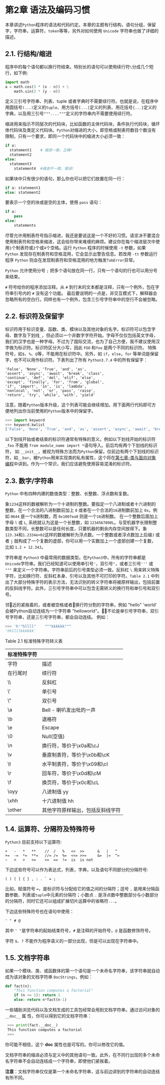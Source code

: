 # 第2章 语法及编码习惯

本章讲述`Python`程序的语法和代码约定。本章的主题有行结构，语句分组，保留字，字符串，运算符，`token`等等，另外对如何使用 `Unicode` 字符串也做了详细的描述。

## 2.1. 行结构/缩进

程序中的每个语句都以换行符结束。特别长的语句可以使用续行符`\`分成几个短行，如下例:

```python
import math  
a = math.cos(3 * (x - n)) + \
    math.sin(3 * (y - n))
```

定义三引号字符串、列表、tuple 或者字典时不需要续行符。也就是说，在程序中用圆括号`(...)`定义的`tuple`、用方括号`[...]`定义的列表、用花括号`{...}`定义的字典，以及用三引号`"""...."""`定义的字符串内不需要使用续行符。

缩进用来指示不同层次的代码块，比如函数的主体代码块，条件执行代码块，循环体代码块及类定义代码块。`Python`对缩进的大小，即空格或制表符数目个数没有限制，只有一个要求，即同一个代码块中的缩进大小必须一致：

```python
if a:  
  statement1    # 缩进一致，正确!
  statement2  
else:  
  statement3  
    statement4  #缩进不一致，错误!
```

如果块中只有很少的语句，那么你也可以把它们放置在同一行：

```python
if a: statement1
else: statement2
```

要表示一个空的块或是空的主体，使用 `pass` 语句：

```python
if a:
    pass 
else:
    statements
```

尽管允许用制表符号指示缩进，我还是要说这是一个不好的习惯。请坚决不要混合使用制表符和空格来缩进，这会给你带来难缠的麻烦。建议你在每个缩进层次中使用`1`个制表符或`2`个或`4`个空格。运行 `Python` 程序的时候使用 `-t` 参数，如果 `Python` 发现存在制表符和空格混用，它会显示出警告信息。若改用 `-tt` 参数运行程序 `Python` 则会在发现制表符和空格混用的地方触发`TabError`异常。

`Python` 允许使用分号 `;` 把多个语句放在同一行，只有一个语句的行也可以用分号来结束。

`#` 符号给你的程序添加注释。从 `#` 到行末的文本都是注释，只有一个例外，包在字符串引号内的 `#` 没有这个功能。 最后要说明的一点是，非交互模式下，解释器会忽略所有的空白行。同样也有一个例外，包含三引号字符串中的空行不会被忽略。

## 2.2. 标识符及保留字

标识符用于标识变量、函数、类、模块以及其他对象的名字。标识符可以包含字母、数字及下划线`_`，但必须以一个非数字字符开始。字母不仅仅包括英文字母，我们的汉字也是一种字母。不过为了国际交流，也为了自己方便，我不建议使用汉字做为标识符。标识符区分大小写，因此 `FOO` 和`foo` 是两个不同的标识符。 特殊符号，如`$`、`%`、`@`等，不能用在标识符中。另外，如 `if`，`else`，`for` 等单词是保留字，也不可以用作标识符。下表列出了所有 `Python3.7.4` 中的所有保留字：

```
'False', 'None', 'True', 'and', 'as', 
'assert', 'async', 'await', 'break', 'class', 
'continue', 'def', 'del', 'elif', 'else', 
'except', 'finally', 'for', 'from', 'global', 
'if', 'import', 'in', 'is', 'lambda', 
'nonlocal', 'not', 'or', 'pass', 'raise',
'return', 'try', 'while', 'with', 'yield'
```

注意，随着`Python`版本升级，这个列表可能会继续增加。用下面两行代码即可方便地列出你当前使用的`Python`版本中的保留字。

```python
>>> import keyword
>>> keyword.kwlist
['False', 'None', 'True', 'and', 'as', 'assert', 'async', 'await', 'break', 'class', 'continue', 'def', 'del', 'elif', 'else', 'except', 'finally', 'for', 'from', 'global', 'if', 'import', 'in', 'is', 'lambda', 'nonlocal', 'not', 'or', 'pass', 'raise', 'return', 'try', 'while', 'with', 'yield']
```

以下划线开始或者结束的标识符通常有特殊的意义。例如以下划线开始的标识符 `_foo` 不能用 `from module_name import *`语句导入。前后均有两个下划线的标识符， 如 `__init__`，被视为特殊方法而为`Python`保留。仅前边有两个下划线的标识符，如`__bar`，被`Python`用来实现类的私有属性，这个将在[第七章-类与面向对象编程](di-2-zhang-yu-fa-ji-bian-ma-xi-guan.md)中讲到。作为一个常识，我们应该避免使用容易混淆的标识符。

## 2.3. 数字/字符串

`Python` 中有四种内建的数值类型：整数、长整数、浮点数和复数。

象`1234`这样的数被解析为一个十进制的整数。要指定一个八进制或者十六进制的整数，在一个合法的八进制数前加上 `0` 或者在一个合法的`16`进制数前加上 `0x`。例如 `0644` 是一个`8`进制数，而 `0x100fea8` 则是一个`16`进制数。 在一个整数后面加上字母 `l` 或 `L`, 系统就认为这是一个长整数，如 `1234567890L`。与受机器字长限制整数类型不同，长整数可以是任何长度，只要机器的剩余内存空间放得下。象`123.34`和`1.2334e+02`这样的数被解析为浮点数。一个整数或者浮点数加上后缀`J` 或者 `j` 就构成了一个复数的虚部，你可以用一个实数加上一个虚部创建一个复数，比如 `1.2 + 12.34J`。

字符串是 `Python3` 中最常用的数据类型。在`Python3`中，所有的字符串都是`Unicode`字符串。我们已经知道可以使用单引号`'`，双引号`"`，或者三引号`'''` 或 `"""` 来定义一个字符串。字符串前后的引号类型必须一致。反斜杠 `\` 用来转义特殊字符，比如换行符、反斜杠本身、引号以及其他不可打印的字符。`Table 2.1` 中列出了大部分特殊字符的表示方法，无法识别的转义字符串将被原样输出，包括前置的反斜线字符。此外，三引号字符串中可以包含无需转义的换行符和单引号和双引号。

邻􏱣近的紧挨着的，或者被空格或者􏰊换行符分割的字符串，例如 "hello" 'world' 会被Python自动连结为一个字符串 "helloworld"。􏰔􏰈不论是单引号字符串，双引号字符串，还是三引号字符串，都会自动连结。 例如：

```python
>>> 'h'"hllll"    """kkkkkk"""
'hhllllkkkkkk'
```

Table 2.1 标准特殊字符转义表

| 标准特殊字符 |                   |
| ------ | ----------------- |
| 字符     | 描述                |
|  在行尾时  | 续行符               |
| \\\\   | 反斜杠               |
| \\'    | 单引号               |
| \\"    | 双引号               |
| \a     | Bell - 喇叭发出吡的一声   |
| \b     | 退格符               |
| \e     | Escape            |
| \0     | Null(空值)          |
| \n     | 换行符，等价于\x0a和\cJ   |
| \v     | 垂直制表符，等价于\x0b和\cK |
| \t     | 水平制表符，等价于\x09和\cI |
| \r     | 回车符，等价于\x0d和\cM   |
| \f     | 换页符，等价于\x0c和\cL   |
| \oyy   | 八进制值 yy           |
| \xhh   | 十六进制值 hh          |
| \other | 其他字符原样输出，包括反斜线字符  |

## 1.4. 运算符、分隔符及特殊符号

`Python3` 目前支持以下运算符:

```
+   -   *   **    //  /   %   <<  >>      &   |   ^  
+=  -=  *=  **=   //= /=  %=  <<= >>=     &=  |=  ^=
~   <   >   <=    >=  ==  !=  is  is not
```

下边这些符号可以作为表达式，列表，字典，以及语句不同部分的分隔符号:

```
( ) [ ] { } , : . ` = ;
```

比如，赋值符号 `=`，是标识符与分配给它的值之间的分隔符；逗号 `,` 是用来分隔函数参数、列表或`tuple`中元素的分隔符；小数点 `.` 是浮点数中整数部分与小数部分的分隔符，同时它还可以组成扩展切片运算中的省略符`...`。

下边这些特殊符号也在语句中使用：

```
' " # @
```

其中 `' "`是字符串的起始结束符号，`#` 是注释的开始符号，`@` 是函数修饰符号。

字符 `$`、`?` 不能作为程序语义的一部分出现，但是可以出现在字符串中。

## 1.5. 文档字符串

如果一个模块、类、或函数体的第一个语句是一个未命名字符串，该字符串就自动成为该对象的文档字符串 `DocStrings`，例如：

```python
def fact(n):
    "This function computes a factorial"
    if (n <= 1): return 1
    else: return n*fact(n-1)
```

一些辅助浏览代码以及文档生成的工具包经常会用到文档字符串。通过访问对象的 `__doc__` 属 性，你可以得到它的文档字符串：

```python
 >>> print(fact.__doc__)
 This function computes a factorial
 >>>
```

你可能不相信，这个 **doc** 属性也是可写的。你可以修改它的值。

文档字符串的缩进必须与定义中的其他语句一致。此外，在不同行出现的多个未命名字符串不会自动连结成一个字符串，即使他们紧挨着。

**注意**：文档字符串仅仅是第一个未命名字符串，这与前边讲到的字符串的自动连结有所不同。
